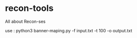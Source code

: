 # recon-tools
All about Recon-ses

use : python3 banner-maping.py -f input.txt -t 100 -o output.txt 
